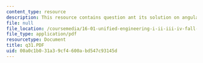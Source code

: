 ```yaml
---
content_type: resource
description: This resource contains question ant its solution on angular momentum.
file: null
file_location: /coursemedia/16-01-unified-engineering-i-ii-iii-iv-fall-2005-spring-2006/00a0c1b031a39cf4600abd547c93145d_q31.PDF
file_type: application/pdf
resourcetype: Document
title: q31.PDF
uid: 00a0c1b0-31a3-9cf4-600a-bd547c93145d
---
```

